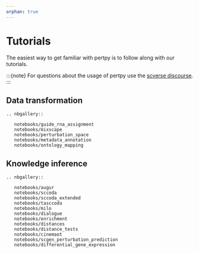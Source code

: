 ```yaml
---
orphan: true
---
```


# Tutorials

The easiest way to get familiar with pertpy is to follow along with our tutorials.

:::{note}
For questions about the usage of pertpy use the [scverse discourse](https://discourse.scverse.org/).
:::

## Data transformation

```{eval-rst}
.. nbgallery::

   notebooks/guide_rna_assignment
   notebooks/mixscape
   notebooks/perturbation_space
   notebooks/metadata_annotation
   notebooks/ontology_mapping
```

## Knowledge inference

```{eval-rst}
.. nbgallery::

   notebooks/augur
   notebooks/sccoda
   notebooks/sccoda_extended
   notebooks/tasccoda
   notebooks/milo
   notebooks/dialogue
   notebooks/enrichment
   notebooks/distances
   notebooks/distance_tests
   notebooks/cinemaot
   notebooks/scgen_perturbation_prediction
   notebooks/differential_gene_expression
```
